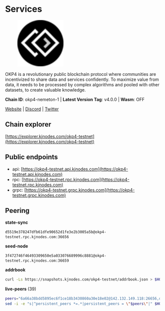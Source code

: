 # Services

<figure><img src="https://raw.githubusercontent.com/kj89/cosmos-images/main/logos/okp4.png" width="150" alt=""><figcaption></figcaption></figure>

OKP4 is a revolutionary public blockchain protocol where communities are incentivized to  share data and services confidently. To maximize value from data, it needs to be processed  by complex algorithms and pooled with other datasets, to create valuable knowledge.

**Chain ID**: okp4-nemeton-1 | **Latest Version Tag**: v4.0.0 | **Wasm**: OFF

[Website](https://okp4.network) | [Discord](https://discord.gg/okp4) | [Twitter](https://twitter.com/OKP4_Protocol)




## Chain explorer
[https://explorer.kjnodes.com/okp4-testnet](https://explorer.kjnodes.com/okp4-testnet)

## Public endpoints

* api: [https://okp4-testnet.api.kjnodes.com](https://okp4-testnet.api.kjnodes.com)
* rpc: [https://okp4-testnet.rpc.kjnodes.com](https://okp4-testnet.rpc.kjnodes.com)
* grpc: [https://okp4-testnet.grpc.kjnodes.com](https://okp4-testnet.grpc.kjnodes.com)

## Peering

**state-sync**

```text
d5519e378247dfb61dfe90652d1fe3e2b3005a5b@okp4-testnet.rpc.kjnodes.com:36656
```

**seed-node**

```text
3f472746f46493309650e5a033076689996c8881@okp4-testnet.rpc.kjnodes.com:36659
```

**addrbook**
```bash
curl -Ls https://snapshots.kjnodes.com/okp4-testnet/addrbook.json > $HOME/.okp4d/config/addrbook.json
```

**live-peers** (39)
```bash
peers="6a66a38bdd5895ec6f1ce18b3430860a30e18e02@142.132.149.118:26656,d1c1b729eff9afe7dfd371f190df6282c82ccfad@65.109.89.5:31656,8527f34bd6e542304809386896997d12d80e5e0e@65.108.237.232:29656,99f6675049e22a0216af0e2447e7a4c5021874cd@142.132.132.200:28656,ead118d7cbe51cbabf5a77b69db7255512f41023@88.208.34.134:60656,d5519e378247dfb61dfe90652d1fe3e2b3005a5b@65.109.68.190:36656,473369a53bfa8a0ac4af5a191407b30bc82e83be@74.208.94.42:14656,d132ad0c5b2afd0eab2d87351eeda46dc9d69312@46.228.205.200:26656,ba469aac96159dbb49844406423180618d267007@65.108.120.21:26113,42fbb917fca6787bc3ab774865f4bb1ef950f114@65.108.226.26:30656,8af258bbe73f4c66127a7b3e8b1ec23fde2950a6@65.108.192.123:19656,b0b56d944cf1cc569a1e77e0923e075bad94d755@141.95.145.41:28656,8cdeb85dada114c959c36bb59ce258c65ae3a09c@88.198.242.163:36656,74349a1cb9479b291866debe2042de8a2e88b850@65.108.233.109:17656,874373b78d2cd50e716aa464bf407581d9305655@94.250.201.130:27656,c6abcdff7b29159bf5be14f43c8e877648136468@51.159.2.19:23098,7dfc61d3ac9f6da7fa9f4893bc0ffa17ef8006e6@185.111.159.139:36656,d1a0ff9bd7ea1ebd06bc7158f3523f5e557328be@163.172.135.127:26656,8bccab4596e8bc162763bad6597d43523e6c32f8@104.194.8.68:26656,9928d19b7663a6fa639eb7c1ee239e671edcbdb2@5.9.147.22:26616,9392c27a9a561c31e7a920dc6f577d663c473ef8@154.12.225.88:26656,5c2a752c9b1952dbed075c56c600c3a79b58c395@95.214.55.232:26996,be9841ace1d71a4c7681918ee39f5e00d8e96a82@213.239.216.252:36656,854cc8b83a48ba4394c1940b57d0f42ec013e033@38.242.251.204:26656,23e895e7d650f43e1f53522165607b71685f8cfa@65.108.75.107:26656,052e10ce23cce3249f61853e2ca6a63102b7bddb@5.161.97.198:26656,8a7605d8ae4338de5b7a0d5c70244ce05e377630@85.10.200.221:26656,eef77b5ae1c37f3e5809ff928c329dde906be388@65.108.133.73:21656,9d1482bc31fb4578a5c7f7f65c4e0aaf2dfc2336@213.239.215.77:36656,7ba5d3721d98efd479b2a3f3b4df6ebd5fd2f119@109.123.243.135:26656,8028015d1c6828a0b734f3b108f0853b0e19305e@157.90.176.184:26656,307fb25cd6998d0d5bd1d947571f6043c6bb4069@65.109.31.114:2280,78d923333e39e747c6a7fbfcc822ec6279990556@91.211.251.232:28656,fe8bd9375c43a7cc6ef27e62d56af341a62e67c9@95.217.202.49:30656,e755eb8016c2f6f5303b2f8d503d9126d235e80f@138.201.35.56:26656,7774f2075152d66ca97bd281d4b15da472cd38b6@65.108.43.116:26656,1e48c09a0f78070e90ed49b2e3d59f8fdc188e74@162.55.234.70:55156,9755cab2585a2794453a5b396ef13b893393366f@65.108.212.224:46673,ade4d8bc8cbe014af6ebdf3cb7b1e9ad36f412c0@176.9.82.221:17656"
sed -i -e "s|^persistent_peers *=.*|persistent_peers = \"$peers\"|" $HOME/.okp4d/config/config.toml
```
